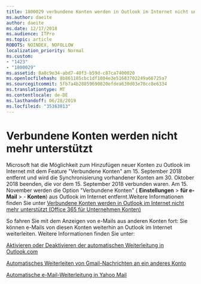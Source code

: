```yaml
---
title: 1800029 verbundene Konten werden in Outlook im Internet nicht unterstützt
ms.author: daeite
author: daeite
ms.date: 12/17/2018
ms.audience: ITPro
ms.topic: article
ROBOTS: NOINDEX, NOFOLLOW
localization_priority: Normal
ms.custom:
- "1423"
- "1800029"
ms.assetid: 8a8c9e34-abd7-40f3-b59d-c87ca7400020
ms.openlocfilehash: 8b861185cbc1df1804e3e51683702249a66725a7
ms.sourcegitcommit: 5fb7a4b28859690020efdea630d03e70cc0e6334
ms.translationtype: MT
ms.contentlocale: de-DE
ms.lasthandoff: 06/28/2019
ms.locfileid: "35363813"
---
```

# <a name="connected-accounts-are-no-longer-supported"></a>Verbundene Konten werden nicht mehr unterstützt

Microsoft hat die Möglichkeit zum Hinzufügen neuer Konten zu Outlook im Internet mit dem Feature "Verbundene Konten" am 15. September 2018 entfernt und wird die Synchronisierung vorhandener Konten am 30. Oktober 2018 beenden, die vor dem 15. September 2018 verbunden waren. Am 15. November werden die Option "Verbundene Konten" ( **Einstellungen** \> **für e-Mail** \> - **Konten**) aus Outlook im Internet entfernt.Weitere Informationen finden Sie unter [Verbundene Konten werden in Outlook im Internet nicht mehr unterstützt (Office 365 für Unternehmen Konten)](https://support.office.com/article/Connected-accounts-is-no-longer-supported-in-Outlook-on-the-web-Office-365-for-business-accounts-5cc526bf-e928-4a99-8b9f-5e089df7d887)
  
So fahren Sie mit dem Anzeigen von e-Mails aus anderen Konten fort: Sie können e-Mails von diesen Konten weiterhin an Outlook im Internet weiterleiten. Weitere Informationen finden Sie unter:
  
[Aktivieren oder Deaktivieren der automatischen Weiterleitung in Outlook.com](https://go.microsoft.com/fwlink/?linkid=2038346)
  
[Automatisches Weiterleiten von Gmail-Nachrichten an ein anderes Konto](https://support.google.com/mail/answer/10957?hl=en)
  
[Automatische e-Mail-Weiterleitung in Yahoo Mail](https://help.yahoo.com/kb/SLN22028.mdl?guccounter=1)
  